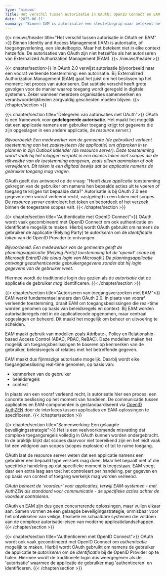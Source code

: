 ```yaml
---
type: 'nieuws'
Title: Het verschil tussen autorisatie in OAuth, OpenID Connect en EAM
date: '2025-06-11'
summary: "Binnen IAM is autorisatie een sleutelbegrip maar betekent het niet altijd hetzelfde. De autorisaties van OAuth zijn niet hetzelfde als het autoriseren van Externalized Authorization Management (EAM)."
---
```


{{< nieuws/header title="Het verschil tussen autorisatie in OAuth en EAM" >}}
Binnen  Identity and Access Management (IAM) is autorisatie, of toegangsverlening, een sleutelbegrip. Maar het betekent niet in elke context hetzelfde. De autorisaties van OAuth zijn niet hetzelfde als het autoriseren van Externalized Authorization Management (EAM).
{{< /nieuws/header >}}

{{< chapter/section>}}
In OAuth 2.0 verwijst autorisatie bijvoorbeeld naar een vooraf verleende toestemming: een autorisatie. Bij Externalized Authorization Management (EAM) gaat het juist om het beslissen op het moment: het proces van autoriseren. Dat subtiele verschil heeft grote gevolgen voor de manier waarop toegang wordt 
geregeld in digitale systemen. Zeker wanneer meerdere organisaties samenwerken en verantwoordelijkheden zorgvuldig gescheiden moeten blijven.
{{< /chapter/section >}}

{{< chapter/section title="Delegeren van autorisaties met OAuth">}}
OAuth is een framework voor **gedelegeerde autorisatie**. Het maakt het mogelijk dat een applicatie namens een gebruiker toegang krijgt tot gegevens die zijn opgeslagen in een andere applicatie, de *resource server*.)

*Bijvoorbeeld: Een medewerker van de gemeente (de gebruiker) verleent toestemming aan het zaaksysteem (de applicatie) om afspraken in te plannen in zijn Outlook kalender (de resource server). Deze toestemming wordt vaak bij het inloggen verpakt in een access token met scopes die de rijkweidte van de toestemming aangeven, zoals alleen aanmaken of ook verwijderen. Dit token is een digitaal bewijs dat de applicatie namens de gebruiker toegang mag vragen.*

OAuth geeft dus antwoord op de vraag: "Heeft *deze applicatie* toestemming gekregen van de gebruiker om namens hen bepaalde acties uit te voeren of toegang te krijgen tot bepaalde data?" Autorisatie is bij OAuth 2.0 een gegeven: een vooraf verleend recht, vastgelegd in een token met scopes. De *resource server* controleert het token en beoordeelt of het verzoek binnen de toegestane scopes valt.
{{< /chapter/section >}}

{{< chapter/section title="Authenticatie met OpenID Connect">}}
OAuth wordt vaak gecombineerd met OpenID Connect om ook authenticatie en identificatie mogelijk te maken. Hierbij wordt OAuth gebruikt om namens de gebruiker de applicatie (Relying Party) te *autoriseren* om de *identificatie token* van de OpenID Provider te ontvangen. 

*Bijvoorbeeld: Een medewerker van de gemeente geeft de planningsapplicatie (Relying Party) toestemming tot de 'openid' scope bij Microsoft EntraID (de cloud login van Microsoft.) De planningsapplicatie ontvangt geauthenticeerde gebruikergegevens zonder dat hij login gegevens van de gebruiker weet.*

Hiermee wordt de traditionele login dus gezien als de *autorisatie* dat de applicatie de gebruiker *mag* identificeren.
{{< /chapter/section >}}

{{< chapter/section title="Autoriseren van toegangsverzoeken met EAM">}}
EAM werkt fundamenteel anders dan OAuth 2.0. In plaats van vooraf verleende toestemming, draait EAM om toegangsbeslissingen die real-time worden genomen op basis van beleidsregels en context. Bij EAM worden autorisatieregels niet in de applicatiecode opgenomen, maar centraal opgeslagen en beheerd. Dit maakt het mogelijk om beheer en uitvoering te scheiden.

EAM maakt gebruik van modellen zoals Attribute-, Policy en Relationship-based Access Control (ABAC, PBAC, ReBAC). Deze modellen maken het mogelijk om toegangsbeslissingen te baseren op kenmerken van de gebruiker, beleidsregels of relaties met het betreffende gegeven.

EAM maakt dus fijnmazige autorisatie mogelijk. Daarbij wordt elke toegangsbeslissing real-time genomen, op basis van:
- kenmerken van de gebruiker
- beleidsregels
- context

In plaats van een vooraf verleend recht, is autorisatie hier een proces: een 
concrete beslissing op het moment van handelen. De communicatie tussen 
applicaties en EAM-componenten is gestandaardiseerd via [OpenID AuthZEN](/methodiek/standaarden/) 
door de interfaces tussen applicaties en EAM-oplossingen te specificeren.
{{< /chapter/section >}}

{{< chapter/section title="Samenwerking: Een gelaagde beveiligingsstrategie">}}
Het is een veelvoorkomende misvatting dat complexe toegangsregels volledig in OAuth kunnen worden ondergebracht. In de praktijk blijkt dat scopes daarvoor niet toereikend zijn en het leidt vaak tot een wildgroei aan scopes (scopes explosion) of tot te ruime toegang.

OAuth laat de resource server weten dat een applicatie namens een gebruiker een bepaald type verzoek mag doen. Maar het bepaalt niet of die specifieke handeling op dat specifieke moment is toegestaan. EAM voegt daar 
een extra laag aan toe: het controleert per handeling, per gegeven en op basis van context of toegang werkelijk mag worden verleend.

*OAuth beheert de ‘voordeur’ voor applicaties, terwijl EAM-systemen - met AuthZEN als standaard voor communicatie - de specifieke acties achter de voordeur controleren.*

OAuth en EAM zijn dus geen concurrerende oplossingen, maar vullen elkaar aan. Samen vormen ze een gelaagde beveiligingsstrategie, onmisbaar voor het ontwikkelen van veilige, flexibele en schaalbare systemen die voldoen aan de complexe autorisatie-eisen van moderne applicatielandschappen.
{{< /chapter/section >}}


{{< chapter/section title="Authenticeren met OpenID Connect">}}
OAuth wordt ook vaak gecombineerd met OpenID Connect om *authenticatie* mogelijk te maken. Hierbij wordt OAuth gebruikt om namens de gebruiker de applicatie te *autoriseren* om de *identificatie* bij de OpenID Provider op te halen. Hiermee wordt de traditionele login dus weergegeven als de 'autorisatie' waarmee de applicatie de gebruiker mag 'authenticeren' en identificeren.
{{< /chapter/section >}}
